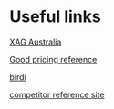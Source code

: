 # Useful links

[XAG Australia](https://www.xagaustralia.com.au/)

[Good pricing reference](https://www.dronecommanderaustralia.com/pricing)

[birdi](https://www.birdi.io/)

[competitor reference site](https://www.oztechdrones.com/)
